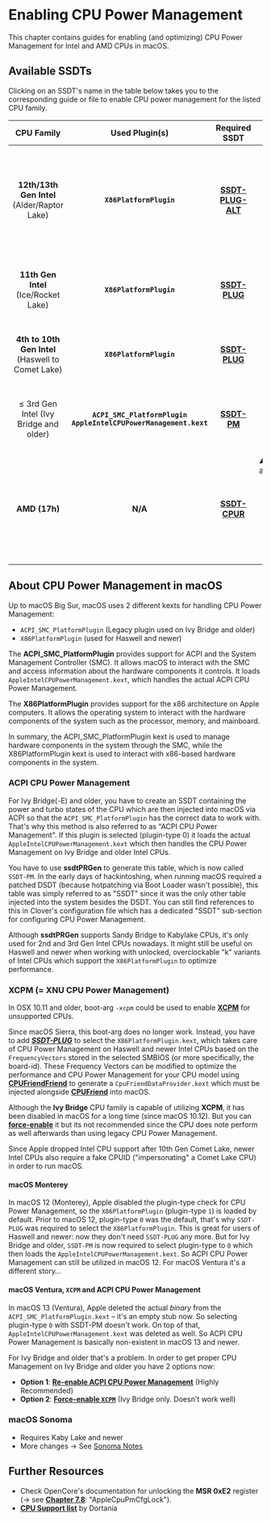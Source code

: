 # Enabling CPU Power Management

This chapter contains guides for enabling (and optimizing) CPU Power Management for Intel and AMD CPUs in macOS. 

## Available SSDTs

Clicking on an SSDT's name in the table below takes you to the corresponding guide or file to enable CPU power management for the listed CPU family.

CPU Family | Used Plugin(s) | Required SSDT |Configuration Notes
:---------:|:--------------:|:-------------:|-------------------
**12th/13th Gen Intel** (Alder/Raptor Lake) | **`X86PlatformPlugin`** | [**SSDT-PLUG-ALT**](https://github.com/5T33Z0/OC-Little-Translated/tree/main/01_Adding_missing_Devices_and_enabling_Features/CPU_Power_Management/CPU_Power_Management_(SSDT-PLUG)#11th-gen-intel-and-newer)| <ul> <li> Requires Fake CPUID (Comet Lake) </br> <li> Enable Kernel Quirk `ProvideCurrentCpuInfo` </br> <li> Add [**CPUFriend**](https://github.com/acidanthera/CPUFriend) and [**CPUFriendFriend**](https://github.com/corpnewt/CPUFriendFriend) kext to optimize CPU Power Management <li> Add [**CpuToplogyRebuild**](https://github.com/b00t0x/CpuTopologyRebuild) kext to configure usage of heterogeneous CPU cores (experimental)
**11th Gen Intel** (Ice/Rocket Lake)| **`X86PlatformPlugin`**| [**SSDT-PLUG**](https://github.com/5T33Z0/OC-Little-Translated/tree/main/01_Adding_missing_Devices_and_enabling_Features/CPU_Power_Management/CPU_Power_Management_(SSDT-PLUG)#11th-gen-intel-and-newer)| <ul><li> Not needed in macOS 12+ <li> Requires Fake CPUID (Comet Lake) </br><li> Optional: Add [**CPUFriend**](https://github.com/acidanthera/CPUFriend) kext and [**CPUFriendFriend**](https://github.com/corpnewt/CPUFriendFriend) to optimize CPU Power Management
**4th to 10th Gen Intel** (Haswell to Comet Lake) | **`X86PlatformPlugin`**| [**SSDT-PLUG**](https://github.com/5T33Z0/OC-Little-Translated/tree/main/01_Adding_missing_Devices_and_enabling_Features/CPU_Power_Management/CPU_Power_Management_(SSDT-PLUG)#readme)| <ul> <li> Not needed in macOS 12+ <li> Optional: Add [**CPUFriend**](https://github.com/acidanthera/CPUFriend) and [**CPUFriendFriend**](https://github.com/corpnewt/CPUFriendFriend) kext to optimize CPU Power Management
≤ 3rd Gen Intel (Ivy Bridge and older) | **`ACPI_SMC_PlatformPlugin`**</br>**`AppleIntelCPUPowerManagement.kext`** | [**SSDT-PM**](https://github.com/5T33Z0/OC-Little-Translated/tree/main/01_Adding_missing_Devices_and_enabling_Features/CPU_Power_Management/CPU_Power_Management_(Legacy)#readme)| <ul><li> Plugin dropped from macOS 13 <li> [**Force-enable XCPM**](https://github.com/5T33Z0/OC-Little-Translated/tree/main/01_Adding_missing_Devices_and_enabling_Features/CPU_Power_Management/Enabling_XCPM_on_Ivy_Bridge_CPUs) or [**Re-enable ACPI CPU Power Management**](https://github.com/5T33Z0/OC-Little-Translated/tree/main/01_Adding_missing_Devices_and_enabling_Features/CPU_Power_Management/CPU_Power_Management_(Legacy)#re-enabling-acpi-power-management-in-macos-ventura) for proper CPU Power Management in macOS 13+
**AMD (17h)**| **N/A**|[**SSDT-CPUR**](https://github.com/5T33Z0/OC-Little-Translated/tree/main/01_Adding_missing_Devices_and_enabling_Features/CPU_Power_Management/CPU_Power_Management_(SSDT-PLUG)#what-about-amd)| :warning: `SSDT-CPUR` is only needed for B550 and A520 mainboards!</br> <ul><li> Enable `DummyPowerManagement` Quirk</br> <li> Add [**AMDRyzenCPUPowerManagement**](https://github.com/trulyspinach/SMCAMDProcessor) kext (AMD Ryzen only)</br> <li> Enable `ProvideCurrentCpuInfo` to apply AMD-specific [**Kernel Patches**](https://github.com/AMD-OSX/AMD_Vanilla) 

## About CPU Power Management in macOS

Up to macOS Big Sur, macOS uses 2 different kexts for handling CPU Power Management: 

- `ACPI_SMC_PlatformPlugin` (Legacy plugin used on Ivy Bridge and older)
- `X86PlatformPlugin` (used for Haswell and newer)

The **ACPI_SMC_PlatformPlugin** provides support for ACPI and the System Management Controller (SMC). It allows macOS to interact with the SMC and access information about the hardware components it controls. It loads `AppleIntelCPUPowerManagement.kext`, which handles the actual ACPI CPU Power Management.

The **X86PlatformPlugin** provides support for the x86 architecture on Apple computers. It allows the operating system to interact with the hardware components of the system such as the processor, memory, and mainboard.

In summary, the ACPI_SMC_PlatformPlugin kext is used to manage hardware components in the system through the SMC, while the X86PlatformPlugin kext is used to interact with x86-based hardware components in the system.

### ACPI CPU Power Management

For Ivy Bridge(-E) and older, you have to create an SSDT containing the power and turbo states of the CPU which are then injected into macOS via ACPI so that the `ACPI_SMC_PlatformPlugin` has the correct data to work with. That's why this method is also referred to as "ACPI CPU Power Management". If this plugin is selected (plugin-type 0) it loads the actual `AppleIntelCPUPowerManagement.kext` which then handles the CPU Power Management on Ivy Bridge and older Intel CPUs.

You have to use **ssdtPRGen** to generate this table, which is now called `SSDT-PM`. In the early days of hackintoshing, when running macOS required a patched DSDT (because hotpatching via Boot Loader wasn't possible), this table was simply referred to as "SSDT" since it was the only other table injected into the system besides the DSDT. You can still find references to this in Clover's configuration file which has a dedicated "SSDT" sub-section for configuring CPU Power Management.

Although **ssdtPRGen** supports Sandy Bridge to Kabylake CPUs, it's only used for 2nd and 3rd Gen Intel CPUs nowadays. It might still be useful on Haswell and newer when working with unlocked, overclockable "k" variants of Intel CPUs which support the `X86PlatformPlugin` to optimize performance.

### XCPM (= XNU CPU Power Management)

In OSX 10.11 and older, boot-arg `-xcpm` could be used to enable [**XCPM**](https://pikeralpha.wordpress.com/2013/10/05/xnu-cpu-power-management/) for unsupported CPUs. 

Since macOS Sierra, this boot-arg does no longer work. Instead, you have to add [***SSDT-PLUG***](https://github.com/5T33Z0/OC-Little-Translated/tree/main/01_Adding_missing_Devices_and_enabling_Features/CPU_Power_Management/Enabling_XCPM_on_Ivy_Bridge_CPUs#readme) to select the `X86PlatformPlugin.kext`, which takes care of CPU Power Management on Haswell and newer Intel CPUs based on the `FrequencyVectors` stored in the selected SMBIOS (or more specifically, the board-id). These Frequency Vectors can be modified to optimize the performance and CPU Power Management for your CPU model using [**CPUFriendFriend**](https://github.com/corpnewt/CPUFriendFriend) to generate a `CpuFriendDataProvider.kext` which must be injected alongside [**CPUFriend**](https://github.com/acidanthera/CPUFriend) into macOS. 

Although the **Ivy Bridge** CPU family is capable of utilizing **XCPM**, it has been disabled in macOS for a long time (since macOS 10.12). But you can [**force-enable**](https://github.com/5T33Z0/OC-Little-Translated/tree/main/01_Adding_missing_Devices_and_enabling_Features/CPU_Power_Management/Enabling_XCPM_on_Ivy_Bridge_CPUs) it but its not recommended since the CPU does note perform as well afterwards than using legacy CPU Power Management.

Since Apple dropped Intel CPU support after 10th Gen Comet Lake, newer Intel CPUs also require a fake CPUID ("impersonating" a Comet Lake CPU) in order to run macOS.

#### macOS Monterey

In macOS 12 (Monterey), Apple disabled the plugin-type check for CPU Power Management, so the `X86PlatformPlugin` (plugin-type `1`) is loaded by default. Prior to macOS 12, plugin-type `0` was the default, that's why `SSDT-PLUG` was required to select the `X86PlatformPlugin`. This is great for users of Haswell and newer: now they don't need `SSDT-PLUG` any more. But for Ivy Bridge and older, `SSDT-PM` is now required to select plugin-type to `0` which then loads the `AppleIntelCPUPowerManagement.kext`. So ACPI CPU Power Management can still be utilized in macOS 12. For macOS Ventura it's a different story…

#### macOS Ventura, `XCPM` and ACPI CPU Power Management

In macOS 13 (Ventura), Apple deleted the actual *binary* from the `ACPI_SMC_PlatformPlugin.kext` – it's an empty stub now. So selecting plugin-type `0` with SSDT-PM doesn't work. On top of that, `AppleIntelCPUPowerManagement.kext` was deleted as well. So ACPI CPU Power Management is basically non-existent in macOS 13 and newer.

For Ivy Bridge and older that's a problem. In order to get proper CPU Management on Ivy Bridge and older you have 2 options now:

- **Option 1**: [**Re-enable ACPI CPU Power Management**](https://github.com/5T33Z0/OC-Little-Translated/tree/main/01_Adding_missing_Devices_and_enabling_Features/CPU_Power_Management/CPU_Power_Management_(Legacy)#re-enabling-acpi-power-management-in-macos-ventura) (Highly Recommended)
- **Option 2**: [**Force-enable `XCPM`**](https://github.com/5T33Z0/OC-Little-Translated/tree/main/01_Adding_missing_Devices_and_enabling_Features/CPU_Power_Management/Enabling_XCPM_on_Ivy_Bridge_CPUs) (Ivy Bridge only. Doesn't work well)

### macOS Sonoma
- Requires Kaby Lake and newer
- More changes &rarr; See [Sonoma Notes](https://github.com/5T33Z0/OC-Little-Translated/blob/main/14_OCLP_Wintel/Sonoma_Notes.md)

## Further Resources

- Check OpenCore's documentation for unlocking the **MSR 0xE2** register (&rarr; see [**Chapter 7.8**](https://dortania.github.io/docs/latest/Configuration.html#quirks-properties2): "AppleCpuPmCfgLock").
- [**CPU Support list**](https://dortania.github.io/OpenCore-Install-Guide/macos-limits.html#cpu-support) by Dortania

